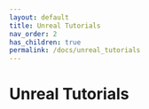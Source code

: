 ```yaml
---
layout: default
title: Unreal Tutorials
nav_order: 2
has_children: true
permalink: /docs/unreal_tutorials
---
```


# Unreal Tutorials
